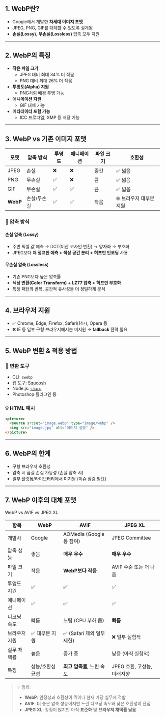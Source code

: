 ## 1. WebP란?

- Google에서 개발한 **차세대 이미지 포맷**
- JPEG, PNG, GIF를 대체할 수 있도록 설계됨
- **손실(Lossy)**, **무손실(Lossless)** 압축 모두 지원

---

## 2. WebP의 특징

- **작은 파일 크기**
    - JPEG 대비 최대 34% 더 작음
    - PNG 대비 최대 26% 더 작음
- **투명도(Alpha) 지원**
    - PNG처럼 배경 투명 가능
- **애니메이션 지원**
    - GIF 대체 가능
- **메타데이터 포함 가능**
    - ICC 프로파일, XMP 등 저장 가능

---

## 3. WebP vs 기존 이미지 포맷

| 포맷 | 압축 방식 | 투명도 | 애니메이션 | 파일 크기 | 호환성 |
| --- | --- | --- | --- | --- | --- |
| JPEG | 손실 | ❌ | ❌ | 중간 | ✅ 넓음 |
| PNG | 무손실 | ✅ | ❌ | 큼 | ✅ 넓음 |
| GIF | 무손실 | ✅ | ✅ | 큼 | ✅ 넓음 |
| **WebP** | 손실/무손실 | ✅ | ✅ | 작음 | 🌐 브라우저 대부분 지원 |

### 🔁 압축 방식

#### 손실 압축 (Lossy)

- 주변 픽셀 값 예측 → DCT(이산 코사인 변환) → 양자화 → 부호화
- JPEG보다 **더 정교한 예측 + 색상 공간 분리 + 허프만 인코딩** 사용

#### 무손실 압축 (Lossless)

- 기존 PNG보다 높은 압축률
- **색상 변환(Color Transform)** + **LZ77 압축 + 허프만 부호화**
- 특정 패턴의 반복, 공간적 유사성을 더 정밀하게 분석

---

## 4. 브라우저 지원

- ✅ Chrome, Edge, Firefox, Safari(14+), Opera 등
- ❌ IE 등 일부 구형 브라우저에서는 미지원
→ **fallback** 전략 필요

---

## 5. WebP 변환 & 적용 방법

### 🔧 변환 도구

- CLI: `cwebp`
- 웹 도구: [Squoosh](https://squoosh.app/)
- Node.js: [`sharp`](https://www.npmjs.com/package/sharp)
- Photoshop 플러그인 등

### 💡 HTML 예시

```html
<picture>
  <source srcset="image.webp" type="image/webp" />
  <img src="image.jpg" alt="이미지 설명" />
</picture>
```

---

## 6. WebP의 한계

- 구형 브라우저 호환성
- 압축 시 품질 손실 가능성 (손실 압축 시)
- 일부 플랫폼/라이브러리에서 미지원 (이슈 점검 필요)

---

## 7. **WebP 이후의 대체 포맷**

WebP vs AVIF vs JPEG XL

| 항목 | WebP | AVIF | JPEG XL |
| --- | --- | --- | --- |
| 개발사 | Google | AOMedia (Google 등 참여) | JPEG Committee |
| 압축 성능 | 좋음 | **매우 우수** | **매우 우수** |
| 파일 크기 | 작음 | **WebP보다 작음** | AVIF 수준 또는 더 나음 |
| 투명도 지원 | ✅ | ✅ | ✅ |
| 애니메이션 | ✅ | ✅ | ✅ |
| 디코딩 속도 | 빠름 | 느림 (CPU 부하 큼) | **빠름** |
| 브라우저 지원 | ✅ 대부분 지원 | ✅ (Safari 제외 일부 제한) | ❌ 일부 실험적 |
| 실무 채택률 | 높음 | 증가 중 | 낮음 (아직 실험적) |
| 특징 | 성능/호환성 균형 | **최고 압축률**, 느린 속도 | JPEG 호환, 고성능, 미래지향 |

> 💡 정리:
> 
> - **WebP**: 안정성과 호환성이 뛰어나 현재 가장 실무에 적합
> - **AVIF**: 더 좋은 압축 성능이지만 느린 디코딩 속도와 낮은 호환성이 단점
> - **JPEG XL**: 장점이 많지만 아직 **표준화** 및 **브라우저 채택률 낮음**
